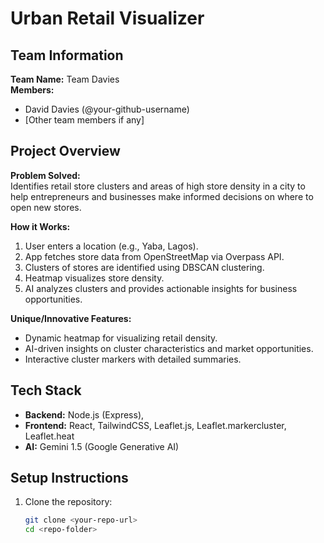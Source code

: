 # Urban Retail Visualizer

## Team Information
**Team Name:** Team Davies  
**Members:**  
- David Davies (@your-github-username)  
- [Other team members if any]

## Project Overview
**Problem Solved:**  
Identifies retail store clusters and areas of high store density in a city to help entrepreneurs and businesses make informed decisions on where to open new stores.

**How it Works:**  
1. User enters a location (e.g., Yaba, Lagos).  
2. App fetches store data from OpenStreetMap via Overpass API.  
3. Clusters of stores are identified using DBSCAN clustering.  
4. Heatmap visualizes store density.  
5. AI analyzes clusters and provides actionable insights for business opportunities.

**Unique/Innovative Features:**  
- Dynamic heatmap for visualizing retail density.  
- AI-driven insights on cluster characteristics and market opportunities.  
- Interactive cluster markers with detailed summaries.  

## Tech Stack
- **Backend:** Node.js (Express),  
- **Frontend:** React, TailwindCSS, Leaflet.js, Leaflet.markercluster, Leaflet.heat  
- **AI:** Gemini 1.5 (Google Generative AI)  

## Setup Instructions
1. Clone the repository:  
   ```bash
   git clone <your-repo-url>
   cd <repo-folder>
